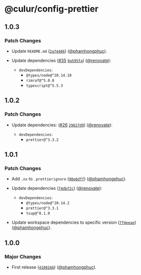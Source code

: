 # @culur/config-prettier

## 1.0.3

### Patch Changes

- Update `README.md` ([`2a74486`](https://github.com/culur/culur/commit/2a744863a5ba8378906547713fde5033ea85939c)) ([@phamhongphuc](https://github.com/phamhongphuc)).

- Update dependencies ([#35](https://github.com/culur/culur/pull/35) [`9a595fa`](https://github.com/culur/culur/commit/9a595fae5f9505e9afdc872a2f670c08bb53d419)) ([@renovate](https://github.com/apps/renovate)):

  - `devDependencies`:
    - `@types/node@^20.14.10`
    - `rimraf@^5.0.8`
    - `typescript@^5.5.3`

## 1.0.2

### Patch Changes

- Update dependencies: ([#26](https://github.com/culur/culur/pull/26) [`29627d9`](https://github.com/culur/culur/commit/29627d9f3d8966a6010e89fb79c61efd9aa3ba69)) ([@renovate](https://github.com/apps/renovate)):

  - `devDependencies`:
    - `prettier@^3.3.2`

## 1.0.1

### Patch Changes

- Add `.nx` to `.prettierignore` ([`90e6dff`](https://github.com/culur/culur/commit/90e6dff291e431398b4f50296c88fc81ce5a8217)) ([@phamhongphuc](https://github.com/phamhongphuc)).

- Update dependencies ([`74dbf2c`](https://github.com/culur/culur/commit/74dbf2c0050b30e9289aa7879c4cbb9ac103f4d3)) ([@renovate](https://github.com/apps/renovate)):

  - `devDependencies`:
    - `@types/node@^20.14.2`
    - `prettier@^3.3.1`
    - `tsup@^8.1.0`

- Update workspace dependencies to specific version ([`7f4eeae`](https://github.com/culur/culur/commit/7f4eeae4fa2c2dbed218675e8ce2cc91ca0bc4c3)) ([@phamhongphuc](https://github.com/phamhongphuc)).

## 1.0.0

### Major Changes

- First release ([`4108166`](https://github.com/culur/culur/commit/4108166e45919915f5db4d2740c7a40080f6b63c)) ([@phamhongphuc](https://github.com/phamhongphuc)).

